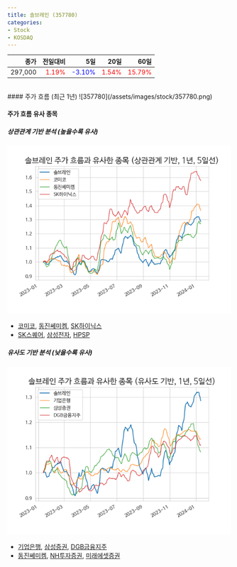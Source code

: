 ```yaml
---
title: 솔브레인 (357780)
categories:
- Stock
- KOSDAQ
---
```


|종가|전일대비|5일|20일|60일|
|---:|-------:|--:|---:|---:|
|297,000|<span style="color: red">1.19%</span>|<span style="color: blue">-3.10%</span>|<span style="color: red">1.54%</span>|<span style="color: red">15.79%</span>|

<!-- more -->
<br>
#### 주가 흐름 (최근 1년)
![357780](/assets/images/stock/357780.png)

#### 주가 흐름 유사 종목

##### 상관관계 기반 분석 (높을수록 유사)
![357780](/assets/images/stock/357780_corr.png)
- [코미코](/183300/), [동진쎄미켐](/005290/), [SK하이닉스](/000660/)
- [SK스퀘어](/402340/), [삼성전자](/005930/), [HPSP](/403870/)

##### 유사도 기반 분석 (낮을수록 유사)	
![357780](/assets/images/stock/357780_sim.png)
- [기업은행](/024110/), [삼성증권](/016360/), [DGB금융지주](/139130/)
- [동진쎄미켐](/005290/), [NH투자증권](/005940/), [미래에셋증권](/006800/)